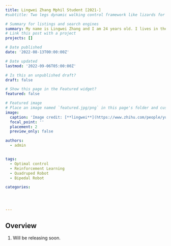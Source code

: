 ```yaml
---
title: Lingwei Zhang Mphil Student [2021-]
#subtitle: Two legs dynamic walking control framework like lizards for quadruped robots.

# Summary for listings and search engines
summary: My name is Lingwei Zhang and I am 24 years old. I lives in the Fanling in the northeastern part of Hong Kong and is unmarried. I'm serving in CUHK. I work overtime until 10pm every day to get home. I don't smoke, and the wine is just a taste. Go to bed at 11 p.m. and get 8 hours of sleep every day. Before going to bed, I must drink a glass of warm water, then do 20 minutes of calisthenics, go to bed, and fall asleep immediately. As soon as the sun rises, no fatigue and stress could be left until the next day. Doctors say I'm healthy
# Link this post with a project
projects: []

# Date published
date: '2022-08-13T00:00:00Z'

# Date updated
lastmod: '2022-09-06T05:00:00Z'

# Is this an unpublished draft?
draft: false

# Show this page in the Featured widget?
featured: false

# Featured image
# Place an image named `featured.jpg/png` in this page's folder and customize its options here.
image:
  caption: 'Image credit: [**lingwei**](https://www.zhihu.com/people/yuexiaozhu)'
  focal_point: ''
  placement: 2
  preview_only: false

authors:
  - admin


tags:
  - Optimal control
  - Reinforcement Learning
  - Quadruped Robot
  - Bipedal Robot

categories:




---
```


## Overview

1. Will be releasing soon.

